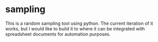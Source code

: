 # sampling

This is a random sampling tool using python. The current iteration of it works, but I would like to build it to where it can be integrated with spreadsheet documents for automation purposes. 
